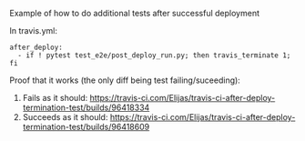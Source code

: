 Example of how to do additional tests after successful deployment

In travis.yml:
```
after_deploy:
  - if ! pytest test_e2e/post_deploy_run.py; then travis_terminate 1; fi
```

Proof that it works (the only diff being test failing/suceeding):
1. Fails as it should: https://travis-ci.com/Elijas/travis-ci-after-deploy-termination-test/builds/96418334
2. Succeeds as it should: https://travis-ci.com/Elijas/travis-ci-after-deploy-termination-test/builds/96418609
